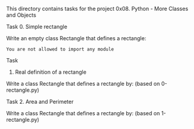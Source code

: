 This directory contains tasks for the project 0x08. Python - More Classes and Objects

Task 0. Simple rectangle

Write an empty class Rectangle that defines a rectangle:

    You are not allowed to import any module

Task 
1. Real definition of a rectangle

Write a class Rectangle that defines a rectangle by: (based on 0-rectangle.py)

Task 2. Area and Perimeter

Write a class Rectangle that defines a rectangle by: (based on 1-rectangle.py)
